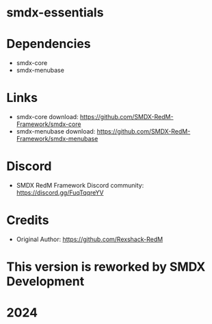 # smdx-essentials

# Dependencies
- smdx-core
- smdx-menubase

# Links
- smdx-core download: https://github.com/SMDX-RedM-Framework/smdx-core
- smdx-menubase download: https://github.com/SMDX-RedM-Framework/smdx-menubase

# Discord
- SMDX RedM Framework Discord community: https://discord.gg/FuqTqqreYV

# Credits
- Original Author: https://github.com/Rexshack-RedM

# This version is reworked by SMDX Development
# 2024